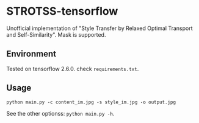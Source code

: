 # STROTSS-tensorflow
Unofficial implementation of "Style Transfer by Relaxed Optimal Transport and Self-Similarity". Mask is supported.

## Environment
Tested on tensorflow 2.6.0. check `requirements.txt`.

## Usage
```python main.py -c content_im.jpg -s style_im.jpg -o output.jpg```

See the other optionss:  ```python main.py -h```.
